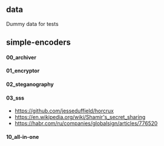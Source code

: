 ## data
Dummy data for tests

## simple-encoders
#### 00_archiver
#### 01_encryptor
#### 02_steganography
#### 03_sss
- https://github.com/jesseduffield/horcrux
- https://en.wikipedia.org/wiki/Shamir's_secret_sharing
- https://habr.com/ru/companies/globalsign/articles/776520

#### 10_all-in-one
